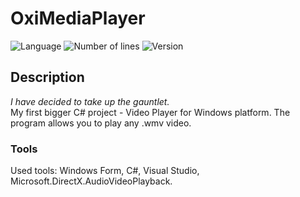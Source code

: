 # OxiMediaPlayer
![Language](https://img.shields.io/badge/language-C%23-0E15C0)
![Number of lines](https://img.shields.io/tokei/lines/github/karolstawowski/OxiMediaPlayer)
![Version](https://img.shields.io/badge/version-1.0.0.0-0E15C0) <br>

## Description
<i>I have decided to take up the gauntlet. </i><br>
My first bigger C# project - Video Player for Windows platform. The program allows you to play any .wmv video. <br>

### Tools
Used tools: Windows Form, C#, Visual Studio, Microsoft.DirectX.AudioVideoPlayback.

